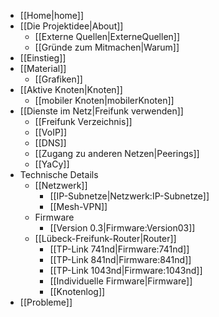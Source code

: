  * [[Home|home]]
 * [[Die Projektidee|About]]
   * [[Externe Quellen|ExterneQuellen]]
   * [[Gründe zum Mitmachen|Warum]]
 * [[Einstieg]]
 * [[Material]]
   * [[Grafiken]]
 * [[Aktive Knoten|Knoten]]
   * [[mobiler Knoten|mobilerKnoten]]
 * [[Dienste im Netz|Freifunk verwenden]]
   * [[Freifunk Verzeichnis]]
   * [[VoIP]]
   * [[DNS]]
   * [[Zugang zu anderen Netzen|Peerings]]
   * [[YaCy]]
 * Technische Details
   * [[Netzwerk]]
     * [[IP-Subnetze|Netzwerk:IP-Subnetze]]
     * [[Mesh-VPN]]
   * Firmware
     * [[Version 0.3|Firmware:Version03]]
   * [[Lübeck-Freifunk-Router|Router]]
     * [[TP-Link 741nd|Firmware:741nd]]
     * [[TP-Link 841nd|Firmware:841nd]]
     * [[TP-Link 1043nd|Firmware:1043nd]]
     * [[Individuelle Firmware|Firmware]]
     * [[Knotenlog]]
 * [[Probleme]]
